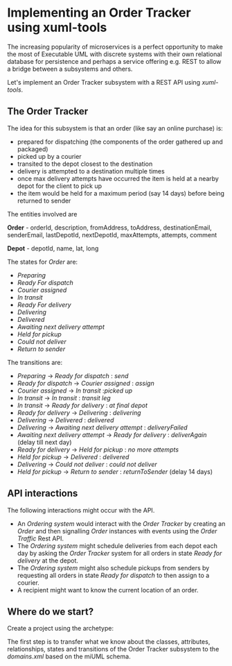 Implementing an Order Tracker using xuml-tools
===============================================

The increasing popularity of microservices is a perfect opportunity to make the most of Executable UML with discrete systems with their own relational database for persistence and perhaps a service offering e.g. REST to allow a bridge between a subsystems and others.

Let's implement an Order Tracker subsystem with a REST API using *xuml-tools*.

The Order Tracker
-------------------
The idea for this subsystem is that an order (like say an online purchase) is:

* prepared for dispatching (the components of the order gathered up and packaged)
* picked up by a courier
* transited to the depot closest to the destination
* delivery is attempted to a destination multiple times
* once max delivery attempts have occurred the item is held at a nearby depot for the client to pick up
* the item would be held for a maximum period (say 14 days) before being returned to sender

The entities involved are 

**Order** - orderId, description, fromAddress, toAddress, destinationEmail, senderEmail, lastDepotId, nextDepotId, maxAttempts, attempts, comment

**Depot** - depotId, name, lat, long

The states for *Order* are:

* *Preparing*
* *Ready For dispatch*
* *Courier assigned*
* *In transit*
* *Ready For delivery*
* *Delivering*
* *Delivered*
* *Awaiting next delivery attempt*
* *Held for pickup*
* *Could not deliver*
* *Return to sender*

The transitions are:

* *Preparing* -> *Ready for dispatch* : *send*
* *Ready for dispatch* -> *Courier assigned* : *assign*
* *Courier assigned* -> *In transit* :*picked up*
* *In transit* -> *In transit* : *transit leg*
* *In transit* -> *Ready for delivery* : *at final depot*
* *Ready for delivery* -> *Delivering* : *delivering*
* *Delivering* -> *Delivered* : *delivered*
* *Delivering* -> *Awaiting next delivery attempt* : *deliveryFailed* 
* *Awaiting next delivery attempt* -> *Ready for delivery* : *deliverAgain* (delay till next day)
* *Ready for delivery* -> *Held for pickup* : *no more attempts*
* *Held for pickup* -> *Delivered* : *delivered*
* *Delivering* -> *Could not deliver* : *could not deliver*
* *Held for pickup* -> *Return to sender* : *returnToSender* (delay 14 days)

API interactions
------------------
The following interactions might occur with the API.

* An *Ordering system* would interact with the *Order Tracker* by creating an *Order* and then signalling *Order* instances with events using the *Order Traffic* Rest API.
* The *Ordering system* might schedule deliveries from each depot each day by asking the *Order Tracker* system for all orders in state *Ready for delivery* at the depot.
* The *Ordering system* might also schedule pickups from senders by requesting all orders in state *Ready for dispatch* to then assign to a courier.
* A recipient might want to know the current location of an order.

Where do we start?
-------------------
Create a project using the archetype:


The first step is to transfer what we know about the classes, attributes, relationships, states and transitions of the Order Tracker subsystem to the *domains.xml* based on the miUML schema.



